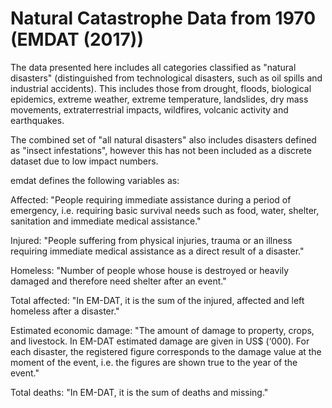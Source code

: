 # Natural Catastrophe Data from 1970 (EMDAT (2017))

The data presented here includes all categories classified as "natural disasters" (distinguished from technological disasters, such as oil spills and industrial accidents). This includes those from drought, floods, biological epidemics, extreme weather, extreme temperature, landslides, dry mass movements, extraterrestrial impacts, wildfires, volcanic activity and earthquakes.

The combined set of "all natural disasters" also includes disasters defined as "insect infestations", however this has not been included as a discrete dataset due to low impact numbers.

emdat defines the following variables as:

Affected: "People requiring immediate assistance during a period of emergency, i.e. requiring basic survival needs such as food, water, shelter, sanitation and immediate medical assistance."

Injured: "People suffering from physical injuries, trauma or an illness requiring immediate medical assistance as a direct result of a disaster."

Homeless: "Number of people whose house is destroyed or heavily damaged and therefore need shelter after an event."

Total affected: "In EM-DAT, it is the sum of the injured, affected and left homeless after a disaster."

Estimated economic damage: "The amount of damage to property, crops, and livestock. In EM-DAT estimated damage are given in US$ (‘000). For each disaster, the registered figure corresponds to the damage value at the moment of the event, i.e. the figures are shown true to the year of the event."

Total deaths: "In EM-DAT, it is the sum of deaths and missing."